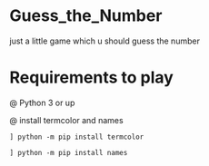# Guess_the_Number
just a little game which u should guess the number

# Requirements to play 

@ Python 3 or up

@ install termcolor and names

    ] python -m pip install termcolor
  
    ] python -m pip install names
  

